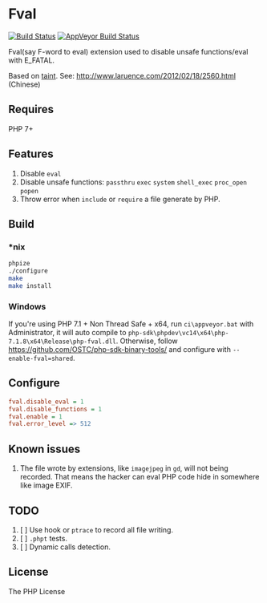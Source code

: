 Fval
=====================
[![Build Status](https://travis-ci.org/zsxsoft/fval.svg?branch=master)](https://travis-ci.org/zsxsoft/fval)
[![AppVeyor Build Status](https://ci.appveyor.com/api/projects/status/github/zsxsoft/fval)](https://ci.appveyor.com/project/zsxsoft/fval/branch/master)

Fval(say F-word to eval) extension used to disable unsafe functions/eval with E_FATAL.

Based on [taint](https://github.com/laruence/taint). See: http://www.laruence.com/2012/02/18/2560.html (Chinese)

## Requires
PHP 7+

## Features
1. Disable ``eval``
1. Disable unsafe functions: ``passthru`` ``exec`` ``system`` ``shell_exec`` ``proc_open`` ``popen``
1. Throw error when ``include`` or ``require`` a file generate by PHP.

## Build
### *nix
```bash
phpize
./configure
make
make install
```

### Windows

If you're using PHP 7.1 + Non Thread Safe + x64, run ``ci\appveyor.bat`` with Administrator, it will auto compile to ``php-sdk\phpdev\vc14\x64\php-7.1.8\x64\Release\php-fval.dll``. Otherwise, follow https://github.com/OSTC/php-sdk-binary-tools/ and configure with ``--enable-fval=shared``.

## Configure
```ini
fval.disable_eval = 1
fval.disable_functions = 1
fval.enable = 1
fval.error_level => 512
```

## Known issues
1. The file wrote by extensions, like ``imagejpeg`` in ``gd``, will not being recorded. That means the hacker can eval PHP code hide in somewhere like image EXIF.

## TODO
1. [ ] Use hook or ``ptrace`` to record all file writing.
1. [ ] ``.phpt`` tests.
1. [ ] Dynamic calls detection.

## License

The PHP License